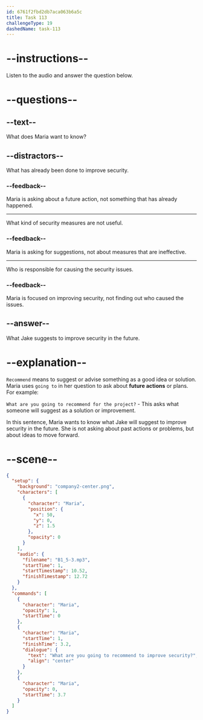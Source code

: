 ```yaml
---
id: 6761f2fbd2db7aca063b6a5c
title: Task 113
challengeType: 19
dashedName: task-113
---
```

<!-- (audio) Maria: What are you going to recommend to improve security? -->

# --instructions--

Listen to the audio and answer the question below.

# --questions--

## --text--

What does Maria want to know?

## --distractors--

What has already been done to improve security.

### --feedback--

Maria is asking about a future action, not something that has already happened.

---

What kind of security measures are not useful.

### --feedback--

Maria is asking for suggestions, not about measures that are ineffective.

---

Who is responsible for causing the security issues.

### --feedback--

Maria is focused on improving security, not finding out who caused the issues.

## --answer--

What Jake suggests to improve security in the future.

# --explanation--

`Recommend` means to suggest or advise something as a good idea or solution. Maria uses `going to` in her question to ask about **future actions** or plans. For example:  

`What are you going to recommend for the project?` - This asks what someone will suggest as a solution or improvement.  

In this sentence, Maria wants to know what Jake will suggest to improve security in the future. She is not asking about past actions or problems, but about ideas to move forward.

# --scene--

```json
{
  "setup": {
    "background": "company2-center.png",
    "characters": [
      {
        "character": "Maria",
        "position": {
          "x": 50,
          "y": 0,
          "z": 1.5
        },
        "opacity": 0
      }
    ],
    "audio": {
      "filename": "B1_5-3.mp3",
      "startTime": 1,
      "startTimestamp": 10.52,
      "finishTimestamp": 12.72
    }
  },
  "commands": [
    {
      "character": "Maria",
      "opacity": 1,
      "startTime": 0
    },
    {
      "character": "Maria",
      "startTime": 1,
      "finishTime": 3.2,
      "dialogue": {
        "text": "What are you going to recommend to improve security?",
        "align": "center"
      }
    },
    {
      "character": "Maria",
      "opacity": 0,
      "startTime": 3.7
    }
  ]
}
```

